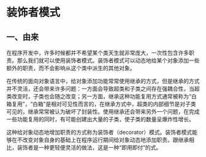# 装饰者模式

## 一、由来

在程序开发中，许多时候都并不希望某个类天生就非常庞大，一次性包含许多职责。那么我们就可以使用装饰者模式。装饰者模式可以动态地给某个对象添加一些额外的职责，而不会影响从这个类中派生的其他对象。

在传统的面向对象语言中，给对象添加功能常常使用继承的方式，但是继承的方式并不灵活，还会带来许多问题：一方面会导致超类和子类之间存在强耦合性，当超类改变时，子类也会随之改变；另一方面，继承这种功能复用方式通常被称为“白箱复用”，“白箱”是相对可见性而言的，在继承方式中，超类的内部细节是对子类可见的，继承常常被认为破坏了封装性。使用继承还会带来另外一个问题，在完成一些功能复用的同时，有可能创建出大量的子类，使子类的数量呈爆炸性增长。

这种给对象动态地增加职责的方式称为装饰者（decorator）模式。装饰者模式能够在不改变对象自身的基础上在程序运行期间给对象动态地添加职责。跟继承相比，装饰者是一种更轻便灵活的做法，这是一种“即用即付”的式。













































